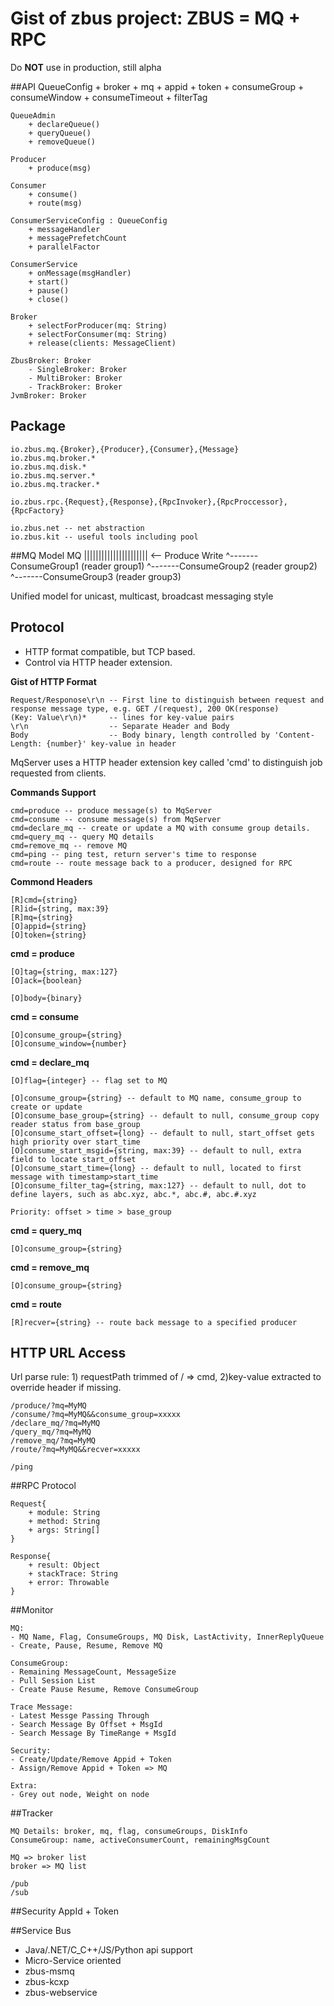 # Gist of zbus project: ZBUS = MQ + RPC 

 Do **NOT** use in production, still alpha

##API
	QueueConfig
		+ broker
		+ mq
		+ appid
		+ token
		+ consumeGroup
		+ consumeWindow
		+ consumeTimeout
		+ filterTag
	
	QueueAdmin
		+ declareQueue()
		+ queryQueue()
		+ removeQueue()
	
	Producer
		+ produce(msg)
	
	Consumer
		+ consume()
		+ route(msg)
	
	ConsumerServiceConfig : QueueConfig
		+ messageHandler
		+ messagePrefetchCount
		+ parallelFactor
	
	ConsumerService
		+ onMessage(msgHandler)
		+ start()
		+ pause()
		+ close()
 	
	Broker
		+ selectForProducer(mq: String)
		+ selectForConsumer(mq: String)
		+ release(clients: MessageClient)
	
	ZbusBroker: Broker
		- SingleBroker: Broker
		- MultiBroker: Broker
		- TrackBroker: Broker
	JvmBroker: Broker

## Package
	
	io.zbus.mq.{Broker},{Producer},{Consumer},{Message}
	io.zbus.mq.broker.*
	io.zbus.mq.disk.*
	io.zbus.mq.server.*
	io.zbus.mq.tracker.*
	
	io.zbus.rpc.{Request},{Response},{RpcInvoker},{RpcProccessor},{RpcFactory}
	
	io.zbus.net -- net abstraction
	io.zbus.kit -- useful tools including pool

##MQ Model
	MQ   |||||||||||||||||||||| <-- Produce Write
	                   ^-------ConsumeGroup1              (reader group1)
	                       ^-------ConsumeGroup2          (reader group2)
	               ^-------ConsumeGroup3                  (reader group3)

Unified model for unicast, multicast, broadcast messaging style
		
## Protocol

* HTTP format compatible, but TCP based. 
* Control via HTTP header extension.

**Gist of HTTP Format**

	Request/Responose\r\n -- First line to distinguish between request and response message type, e.g. GET /(request), 200 OK(response)
	(Key: Value\r\n)*     -- lines for key-value pairs
	\r\n                  -- Separate Header and Body
	Body                  -- Body binary, length controlled by 'Content-Length: {number}' key-value in header


MqServer uses a HTTP header extension key called 'cmd' to distinguish job requested from clients.

**Commands Support**

	cmd=produce -- produce message(s) to MqServer
	cmd=consume -- consume message(s) from MqServer
	cmd=declare_mq -- create or update a MQ with consume group details.
	cmd=query_mq -- query MQ details
	cmd=remove_mq -- remove MQ
	cmd=ping -- ping test, return server's time to response
	cmd=route -- route message back to a producer, designed for RPC

**Commond Headers**

	[R]cmd={string}
	[R]id={string, max:39}
	[R]mq={string}
	[O]appid={string}
	[O]token={string}

**cmd = produce**

	[O]tag={string, max:127}
	[O]ack={boolean}
	
	[O]body={binary}

**cmd = consume**

	[O]consume_group={string}
	[O]consume_window={number}

**cmd = declare_mq**

	[O]flag={integer} -- flag set to MQ
	
	[O]consume_group={string} -- default to MQ name, consume_group to create or update
	[O]consume_base_group={string} -- default to null, consume_group copy reader status from base_group
	[O]consume_start_offset={long} -- default to null, start_offset gets high priority over start_time
	[O]consume_start_msgid={string, max:39} -- default to null, extra field to locate start_offset
	[O]consume_start_time={long} -- default to null, located to first message with timestamp>start_time
	[O]consume_filter_tag={string, max:127} -- default to null, dot to define layers, such as abc.xyz, abc.*, abc.#, abc.#.xyz
	
	Priority: offset > time > base_group

**cmd = query_mq**

	[O]consume_group={string}

**cmd = remove_mq**

	[O]consume_group={string}

**cmd = route**

	[R]recver={string} -- route back message to a specified producer

## HTTP URL Access

Url parse rule: 1) requestPath trimmed of / => cmd, 2)key-value extracted to override header if missing.

	/produce/?mq=MyMQ
	/consume/?mq=MyMQ&&consume_group=xxxxx
	/declare_mq/?mq=MyMQ
	/query_mq/?mq=MyMQ
	/remove_mq/?mq=MyMQ
	/route/?mq=MyMQ&&recver=xxxxx
	
	/ping
 
##RPC Protocol

	Request{
		+ module: String
		+ method: String
		+ args: String[]
	}

	Response{
		+ result: Object
		+ stackTrace: String
		+ error: Throwable
	}
 
 
##Monitor

	MQ:
	- MQ Name, Flag, ConsumeGroups, MQ Disk, LastActivity, InnerReplyQueue
	- Create, Pause, Resume, Remove MQ
	
	ConsumeGroup:
	- Remaining MessageCount, MessageSize
	- Pull Session List
	- Create Pause Resume, Remove ConsumeGroup
	
	Trace Message:
	- Latest Messge Passing Through
	- Search Message By Offset + MsgId
	- Search Message By TimeRange + MsgId
	
	Security:
	- Create/Update/Remove Appid + Token
	- Assign/Remove Appid + Token => MQ
	
	Extra:
	- Grey out node, Weight on node
 
##Tracker

	MQ Details: broker, mq, flag, consumeGroups, DiskInfo
	ConsumeGroup: name, activeConsumerCount, remainingMsgCount
	
	MQ => broker list
	broker => MQ list
	
	/pub
	/sub


##Security
AppId + Token


##Service Bus
- Java/.NET/C_C++/JS/Python api support
- Micro-Service oriented
- zbus-msmq
- zbus-kcxp
- zbus-webservice